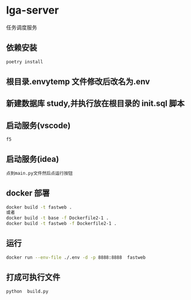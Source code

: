 # lga-server

任务调度服务

## 依赖安装

```bash
poetry install
```

## 根目录.envytemp 文件修改后改名为.env

## 新建数据库 study,并执行放在根目录的 init.sql 脚本

## 启动服务(vscode)

```bash
f5
```

## 启动服务(idea)

```bash
点到main.py文件然后点运行按钮
```

## docker 部署

```bash
docker build -t fastweb .
或者
docker build -t base -f Dockerfile2-1 .
docker build -t fastweb -f Dockerfile2-1 .
```

## 运行

```bash
docker run --env-file ./.env -d -p 8888:8888  fastweb
```

## 打成可执行文件

```bash
python  build.py
```

